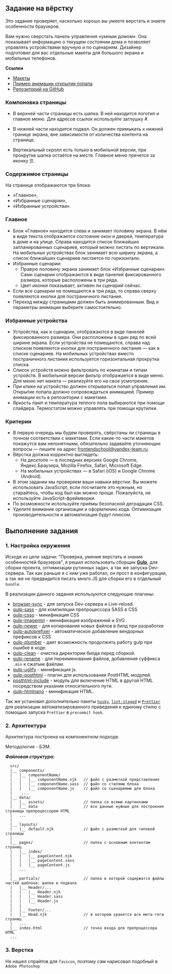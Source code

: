 ## Задание на вёрстку

Это задание проверяет, насколько хорошо вы умеете верстать и знаете особенности браузеров.

Вам нужно сверстать панель управления «умным домом». Она показывает информацию о текущем состоянии дома и позволяет управлять устройствами вручную и по сценариям. Дизайнер подготовил для вас отдельные макеты для большого экрана и мобильных телефонов.

**Ссылки**

- [Макеты](https://yandex-shri-2018.github.io/entrance-task-2-2/guide/)
- [Пример анимации открытия попапа](https://yandex-shri-2018.github.io/entrance-task-2-2/Animation.mp4)
- [Репозиторий на GitHub](https://github.com/yandex-shri-2018/entrance-task-2-2)

### Компоновка страницы

- В верхней части страницы есть шапка. В ней находится логотип и главное меню. Для адресов ссылок используйте заглушку #.

- В нижней части находится подвал. Он должен примыкать к нижней границе экрана, вне зависимости от количества контента на странице.

- Вертикальный скролл есть только в мобильной версии, при прокрутке шапка остаётся на месте. Главное меню прячется за иконку ☰.

### Содержимое страницы

На странице отображаются три блока:

- «Главное»,
- «Избранные сценарии»,
- «Избранные устройства».

### Главное

- Блок «Главное» находится слева и занимает половину экрана. В нём в виде текста отображается состояние окон и дверей, температура в доме и на улице. Справа находится список ближайших запланированных сценариев, который можно листать по вертикали. На мобильных устройствах блок занимает всю ширину экрана, а список ближайших сценариев листается по горизонтали.
- Избранные сценарии:
  - Правую половину экрана занимает блок «Избранные сценарии». Сами сценарии отображаются в виде панелей фиксированного размера, которые расположены в три ряда.
  - Цвет иконки показывает, активен ли сценарий сейчас.
- Если все сценарии не помещаются в три ряда, то справа сверху появляются кнопки для постраничного листания.
- Переход между страницами должен быть анимированным. Вид и параметры анимации выберите самостоятельно.

### Избранные устройства

- Устройства, как и сценарии, отображаются в виде панелей фиксированного размера. Они расположены в один ряд по всей ширине экрана. Если устройства не помещаются, справа над списком появляются кнопки для постраничного листания — как в списке сценариев. На мобильных устройствах вместо постраничного листания используется горизонтальная прокрутка списка.
- Список устройств можно фильтровать по комнатам и типам устройств. В мобильной версии фильтр отображается в виде меню. Для меню нет макета — реализуйте его на свое усмотрение.
- При клике на устройство должен открываться попап управления им. Открытие попапа должно сопровождаться анимацией. Пример анимации есть в репозитории с макетами.
- Яркость ламп и температура теплого пола выбираются при помощи слайдера. Термостатом можно управлять при помощи крутилки.

### Критерии

- В первую очередь мы будем проверять, свёрстаны ли страницы в точном соответствии с макетами. Если какие-то части макетов покажутся вам непонятными, обязательно задавайте уточняющие вопросы — пишите на адрес frontendschool@yandex-team.ru.
- Вёрстка должна корректно выглядеть:
  - На десктопе — в последних версиях Google Chrome, Яндекс.Браузера, Mozilla Firefox, Safari, Microsoft Edge.
  - На мобильных устройствах — в Safari (iOS) и Google Chrome (Android).
- В этом задании мы проверяем ваши навыки вёрстки. Вы можете использовать JavaScript, если посчитаете это нужным, но старайтесь, чтобы код был как можно проще. Пожалуйста, не используйте JavaScript-фреймворки.
- По возможности используйте приёмы безопасной деградации CSS.
- Уделите внимание организации и оформлению кода. Оптимизация производительности и автоматизация будут плюсом.

## Выполнение задания

### 1. Настройка окружения

Исходя из цели задачи: "Проверка, умения верстать и знание особенностей браузеров", я решил использовать сборщик [**Gulp**](https://gulpjs.com/), для сборки проекта, оптимизации рутинных задач, а так же запуска Dev-сервера. Так как раньше я с ним уже работал, он прост в конфигурации, а так же не предвидится писать много JS для сборки его в отдельный `bundle`.

В реализации данного задания используются следующие плагины:

- [browser-sync](https://www.npmjs.com/package/browser-sync) - для запуска Dev-сервера и Live-reload.
- [gulp-sass](https://www.npmjs.com/package/gulp-sass) - для компиляции препроцессора SASS в CSS
- [gulp-csso](https://www.npmjs.com/package/gulp-csso) - минификация CSS
- [gulp-imagemin](https://www.npmjs.com/package/gulp-imagemin) - минификация изображений и SVG
- [gulp-newer](https://www.npmjs.com/package/gulp-newer) - для копирования новых файлов в билд при разработке
- [gulp-autoprefixer](https://www.npmjs.com/package/gulp-autoprefixer) - автоматическое добавление вендорных префиксов к CSS
- [gulp-plumber](https://www.npmjs.com/package/gulp-plumber) - дает возможность продолжить работу gulp при ошибке в коде.
- [gulp-clean](https://github.com/peter-vilja/gulp-clean) - очистка директории билда перед сборкой.
- [gulp-rename](https://www.npmjs.com/package/gulp-rename) - для переименования файлов, добавления суффикса `.min` к сжатым файлам.
- [gulp-uglify](https://www.npmjs.com/package/gulp-uglify) - минификация js.
- [gulp-posthtml](https://www.npmjs.com/package/gulp-posthtml) - плагин для использования PostHTML модулей.
- [posthtml-include](https://www.npmjs.com/package/posthtml-include) - модуль для включение HTML в другой HTML посредством указания относительного пути.
- [gulp-htmlnano](https://www.npmjs.com/package/gulp-htmlnano) - минификация HTML.

Так же установил дополнительно пакеты [`husky`](https://www.npmjs.com/package/husky), [`lint-staged`](https://www.npmjs.com/package/lint-staged) и [`Prettier`](https://www.npmjs.com/package/prettier) для реализации автоматизированного приведения к единому стилю с помощью запуска `Prettier` в `precommit hook`.

### 2. Архитектура

Архитектура построена на компонентном подходе.

Методология - БЭМ.

_**Файловая структура:**_

```
  src/
  |__ components/
  |   |__ componentName/
  |   |   |__ componentName.njk   // файл с разметкой представления
  |   |   |__ componentName.sass  // файл со стилями блока
  |   |   |__ componentName.js    // файл со сценариями для блока
  |    ...
  |__ data/
  |   |__ assets/                 // папка со всеми картинками
  |   |__ data                    // все данные нужные для построения страницы препроцессором HTML
  |   ...
  |
  |__ layouts/
  |   |__ default.njk             // файл с разметкой для типовой страницы
  |
  |__ pages/                      // папка с основным контентом страниц
  |   |__ index/
  |   |   |__ pageContent.njk
  |   |   |__ pageContent.sass
  |   |   |__ pageContent.js
  |   ...
  |
  |__ partials/                   // папка в которой содержатся файлы частей шаблона: шапки и подвала
  |   |__ Header/...
  |   |   |__ Header.njk
  |   |   |__ Header.sass
  |   |   |__ Header.js
  |   |
  |   |__ Footer/...
  |   |__ Head.njk                // в котором хранятся все мета-теги страниц
  |   ...
  |__ index.html                  // точка входа для препроцессора HTML
  ...
```

### 3. Верстка

Не нашел спрайтов для `favicon`, поэтому сам нарисовал подобный в `Adobe Photoshop`
